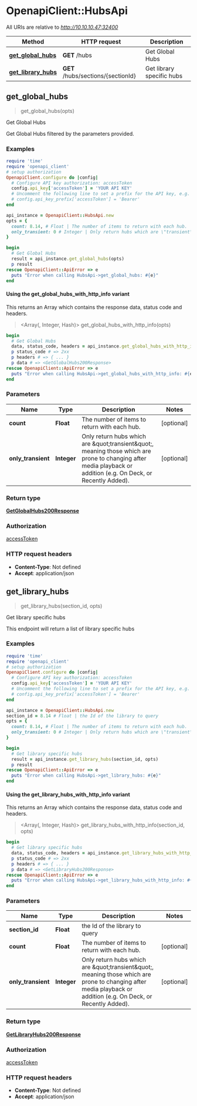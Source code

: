 # OpenapiClient::HubsApi

All URIs are relative to *http://10.10.10.47:32400*

| Method | HTTP request | Description |
| ------ | ------------ | ----------- |
| [**get_global_hubs**](HubsApi.md#get_global_hubs) | **GET** /hubs | Get Global Hubs |
| [**get_library_hubs**](HubsApi.md#get_library_hubs) | **GET** /hubs/sections/{sectionId} | Get library specific hubs |


## get_global_hubs

> <GetGlobalHubs200Response> get_global_hubs(opts)

Get Global Hubs

Get Global Hubs filtered by the parameters provided.

### Examples

```ruby
require 'time'
require 'openapi_client'
# setup authorization
OpenapiClient.configure do |config|
  # Configure API key authorization: accessToken
  config.api_key['accessToken'] = 'YOUR API KEY'
  # Uncomment the following line to set a prefix for the API key, e.g. 'Bearer' (defaults to nil)
  # config.api_key_prefix['accessToken'] = 'Bearer'
end

api_instance = OpenapiClient::HubsApi.new
opts = {
  count: 8.14, # Float | The number of items to return with each hub.
  only_transient: 0 # Integer | Only return hubs which are \"transient\", meaning those which are prone to changing after media playback or addition (e.g. On Deck, or Recently Added).
}

begin
  # Get Global Hubs
  result = api_instance.get_global_hubs(opts)
  p result
rescue OpenapiClient::ApiError => e
  puts "Error when calling HubsApi->get_global_hubs: #{e}"
end
```

#### Using the get_global_hubs_with_http_info variant

This returns an Array which contains the response data, status code and headers.

> <Array(<GetGlobalHubs200Response>, Integer, Hash)> get_global_hubs_with_http_info(opts)

```ruby
begin
  # Get Global Hubs
  data, status_code, headers = api_instance.get_global_hubs_with_http_info(opts)
  p status_code # => 2xx
  p headers # => { ... }
  p data # => <GetGlobalHubs200Response>
rescue OpenapiClient::ApiError => e
  puts "Error when calling HubsApi->get_global_hubs_with_http_info: #{e}"
end
```

### Parameters

| Name | Type | Description | Notes |
| ---- | ---- | ----------- | ----- |
| **count** | **Float** | The number of items to return with each hub. | [optional] |
| **only_transient** | **Integer** | Only return hubs which are \&quot;transient\&quot;, meaning those which are prone to changing after media playback or addition (e.g. On Deck, or Recently Added). | [optional] |

### Return type

[**GetGlobalHubs200Response**](GetGlobalHubs200Response.md)

### Authorization

[accessToken](../README.md#accessToken)

### HTTP request headers

- **Content-Type**: Not defined
- **Accept**: application/json


## get_library_hubs

> <GetLibraryHubs200Response> get_library_hubs(section_id, opts)

Get library specific hubs

This endpoint will return a list of library specific hubs 

### Examples

```ruby
require 'time'
require 'openapi_client'
# setup authorization
OpenapiClient.configure do |config|
  # Configure API key authorization: accessToken
  config.api_key['accessToken'] = 'YOUR API KEY'
  # Uncomment the following line to set a prefix for the API key, e.g. 'Bearer' (defaults to nil)
  # config.api_key_prefix['accessToken'] = 'Bearer'
end

api_instance = OpenapiClient::HubsApi.new
section_id = 8.14 # Float | the Id of the library to query
opts = {
  count: 8.14, # Float | The number of items to return with each hub.
  only_transient: 0 # Integer | Only return hubs which are \"transient\", meaning those which are prone to changing after media playback or addition (e.g. On Deck, or Recently Added).
}

begin
  # Get library specific hubs
  result = api_instance.get_library_hubs(section_id, opts)
  p result
rescue OpenapiClient::ApiError => e
  puts "Error when calling HubsApi->get_library_hubs: #{e}"
end
```

#### Using the get_library_hubs_with_http_info variant

This returns an Array which contains the response data, status code and headers.

> <Array(<GetLibraryHubs200Response>, Integer, Hash)> get_library_hubs_with_http_info(section_id, opts)

```ruby
begin
  # Get library specific hubs
  data, status_code, headers = api_instance.get_library_hubs_with_http_info(section_id, opts)
  p status_code # => 2xx
  p headers # => { ... }
  p data # => <GetLibraryHubs200Response>
rescue OpenapiClient::ApiError => e
  puts "Error when calling HubsApi->get_library_hubs_with_http_info: #{e}"
end
```

### Parameters

| Name | Type | Description | Notes |
| ---- | ---- | ----------- | ----- |
| **section_id** | **Float** | the Id of the library to query |  |
| **count** | **Float** | The number of items to return with each hub. | [optional] |
| **only_transient** | **Integer** | Only return hubs which are \&quot;transient\&quot;, meaning those which are prone to changing after media playback or addition (e.g. On Deck, or Recently Added). | [optional] |

### Return type

[**GetLibraryHubs200Response**](GetLibraryHubs200Response.md)

### Authorization

[accessToken](../README.md#accessToken)

### HTTP request headers

- **Content-Type**: Not defined
- **Accept**: application/json

